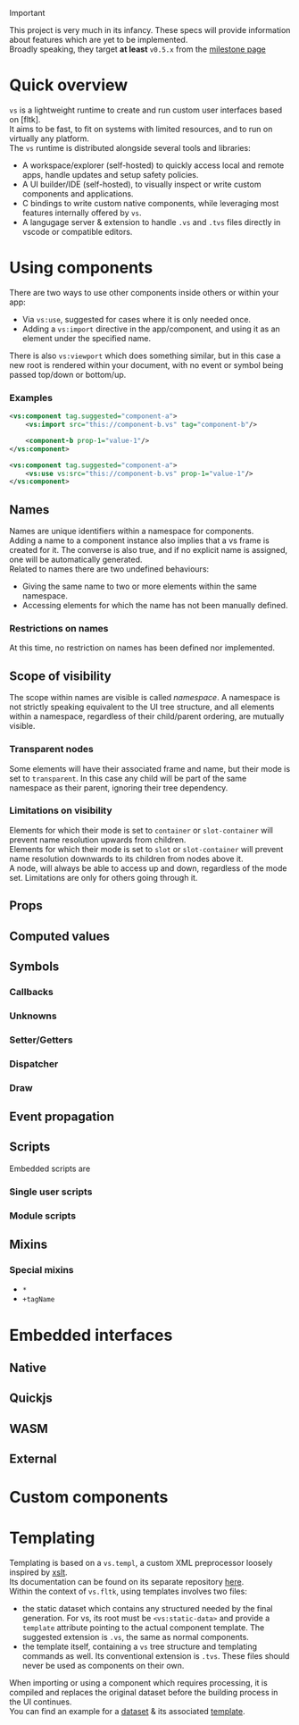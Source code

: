> [!IMPORTANT]  
> This project is very much in its infancy.
> These specs will provide information about features which are yet to be implemented.  
> Broadly speaking, they target **at least** `v0.5.x` from the [milestone page](./milestones.md)

# Quick overview
`vs` is a lightweight runtime to create and run custom user interfaces based on [fltk].  
It aims to be fast, to fit on systems with limited resources, and to run on virtually any platform.  
The `vs` runtime is distributed alongside several tools and libraries:
- A workspace/explorer (self-hosted) to quickly access local and remote apps, handle updates and setup safety policies.
- A UI builder/IDE (self-hosted), to visually inspect or write custom components and applications.
- C bindings to write custom native components, while leveraging most features internally offered by `vs`.
- A langugage server & extension to handle `.vs` and `.tvs` files directly in vscode or compatible editors.

# Using components
There are two ways to use other components inside others or within your app:
- Via `vs:use`, suggested for cases where it is only needed once.
- Adding a `vs:import` directive in the app/component, and using it as an element under the specified name.

There is also `vs:viewport` which does something similar, but in this case a new root is rendered within your document, with no event or symbol being passed top/down or bottom/up.

### Examples
```xml
<vs:component tag.suggested="component-a">
    <vs:import src="this://component-b.vs" tag="component-b"/>

    <component-b prop-1="value-1"/>
</vs:component>
```

```xml
<vs:component tag.suggested="component-a">
    <vs:use vs:src="this://component-b.vs" prop-1="value-1"/>
</vs:component>
```

## Names
Names are unique identifiers within a namespace for components.  
Adding a name to a component instance also implies that a vs frame is created for it. The converse is also true, and if no explicit name is assigned, one will be automatically generated.  
Related to names there are two undefined behaviours:
- Giving the same name to two or more elements within the same namespace.
- Accessing elements for which the name has not been manually defined.

### Restrictions on names
At this time, no restriction on names has been defined nor implemented.

## Scope of visibility
The scope within names are visible is called *namespace*. A namespace is not strictly speaking equivalent to the UI tree structure, and all elements within a namespace, regardless of their child/parent ordering, are mutually visible.

### Transparent nodes
Some elements will have their associated frame and name, but their mode is set to `transparent`. In this case any child will be part of the same namespace as their parent, ignoring their tree dependency.

### Limitations on visibility
Elements for which their mode is set to `container` or `slot-container` will prevent name resolution upwards from children.  
Elements for which their mode is set to `slot` or `slot-container` will prevent name resolution downwards to its children from nodes above it.  
A node, will always be able to access up and down, regardless of the mode set. Limitations are only for others going through it.

## Props

## Computed values

## Symbols

### Callbacks

### Unknowns

### Setter/Getters

### Dispatcher

### Draw

## Event propagation

## Scripts

Embedded scripts are 
### Single user scripts

### Module scripts

## Mixins

### Special mixins

- `*`
- `+tagName`

# Embedded interfaces

## Native

## Quickjs

## WASM

## External

# Custom components

# Templating

Templating is based on a `vs.templ`, a custom XML preprocessor loosely inspired by [xslt]().  
Its documentation can be found on its separate repository [here](https://github.com/karurochori/vs-templ).  
Within the context of `vs.fltk`, using templates involves two files:
- the static dataset which contains any structured needed by the final generation. For vs, its root must be `<vs:static-data>` and provide a `template` attribute pointing to the actual component template. The suggested extension is `.vs`, the same as normal components.
- the template itself, containing a `vs` tree structure and templating commands as well.
  Its conventional extension is `.tvs`. These files should never be used as components on their own.

When importing or using a component which requires processing, it is compiled and replaces the original dataset before the building process in the UI continues.  
You can find an example for a [dataset](../examples/test-templ.vs) & its associated [template](../examples/test-templ.tvs).